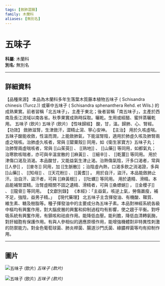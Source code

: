 ```yaml
---
tags: [斂肺澀腸]
family: 木蘭科
aliases: [無別名]
---
```


# 五味子

**科屬**: 木蘭科  
**別名**: 無別名  

---

## 詳細資料
【品種來源】
本品為木蘭科多年生落葉木質藤本植物五味子 (
Schisandra chinesis
(Turcz.)) 或華中五味子 (
Schisandra sphenanthera
Rehd. et Wils.) 的成熟果實。前者習稱「北五味子」，主產于東北；後者習稱「南五味子」，主產於西南及長江流域以南各省。秋季果實成熟時採取。曬乾。生用或經醋、蜜拌蒸曬乾用。
五味子 (飲片)
五味子 (飲片)
【性味歸經】
酸，甘，溫。歸肺、心、腎經。
【功效】
斂肺滋腎，生津斂汗，澀精止瀉、寧心安神。
【主治】
用於久咳虛喘。五昧子酸能收斂，性溫而潤，上能斂肺氣，下能滋腎陰，適用於肺虛久咳及肺腎兩虛之喘咳。治肺虛久咳者，常與 [[罌粟殼]] 同用，如《衛生家寶方》五味子丸；治肺腎兩虛喘咳者，常與 [[山茱萸]] 、 [[熟地]] 、 [[山藥]] 等同用，如都氣丸；治寒飲咳喘者，亦可與辛溫宣散的 [[麻黃]] 、 [[細辛]] 、 [[乾薑]] 等同用。
用於津傷口渴及消渴。本品酸甘，又能益氣生津止渴。治熱傷氣陰，汗多口渴者，常與 [[人參]] ， [[麥冬]] 同用，加 [[生脈散]] ；治陰虛內熱，口渴多飲之消渴證，多與 [[山藥]] 、 [[知母]] 、 [[天花粉]] 、 [[黃耆]] 。
用於自汗，盜汗。本品能斂肺止汗。治自汗、盜汗者，可與 [[麻黃根]] ， [[牡蠣]] 等同用。
用於遺精、滑精。本品能補腎澀精。治腎虛精關不固之遺精、滑精者，可與 [[桑螵蛸]] ， [[金櫻子]] 、 [[龍骨]] 等同用。
【文獻別錄】
《本經》：「主益氣，咳逆上氣，勞傷羸瘦，補不足，強陰，益男子精。」
【現代藥理】
北五味子主含揮發油、有機酸、鞣質、維生素、糖及樹脂等。種子揮發油中的主要成分為五味子素。本品對神經系統各級中樞均有興奮作用，對大腦皮層的興奮和抑制過程均有影響，使之趨于平衡。對呼吸系統有興奮作用，有鎮咳和祛痰作用。能降低血壓。能利膽，降低血清轉氨酶，對肝細胞有保護作用。有與人參相似的適應原樣作用，能增強機體對非特異性刺激的防禦能力。對金色葡萄球菌、肺炎桿菌、腸道沙門氏菌、綠膿桿菌等均有抑制作用。

---

## 圖片
![五味子 (飲片)](https://yibian.hopto.org/pic/yao/wuweizi1.gif)
_五味子 (飲片)_

![五味子 (飲片)](https://yibian.hopto.org/pic/yao/wuweizi2.gif)
_五味子 (飲片)_

